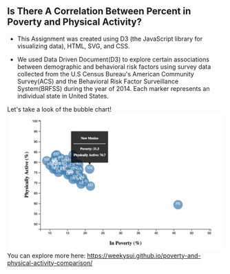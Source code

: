 ## Is There A Correlation Between Percent in Poverty and Physical Activity?
- This Assignment was created using D3 (the JavaScript library for visualizing data), HTML, SVG, and CSS.

- We used Data Driven Document(D3) to explore certain associations between demographic and behavioral risk factors using survey data collected from the U.S Census Bureau's American Community Survey(ACS) and the Behavioral Risk Factor Surveillance System(BRFSS) during the year of 2014. Each marker represents an individual state in United States.

Let's take a look of the bubble chart! 
<img src = "graph-plot.png">
You can explore more here: https://weekysui.github.io/poverty-and-physical-activity-comparison/


